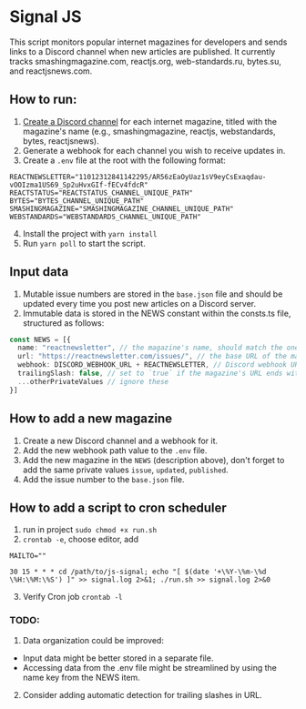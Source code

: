 # Signal JS

This script monitors popular internet magazines for developers and sends links to a Discord channel when new articles are published. It currently tracks smashingmagazine.com, reactjs.org, web-standards.ru, bytes.su, and reactjsnews.com.
## How to run:

1. [Create a Discord channel](https://support.discord.com/hc/en-us/articles/228383668-Intro-to-Webhooks) for each internet magazine, titled with the magazine's name (e.g., smashingmagazine, reactjs, webstandards, bytes, reactjsnews).
2. Generate a webhook for each channel you wish to receive updates in.
3. Create a `.env` file at the root with the following format:
```
REACTNEWSLETTER="11012312841142295/AR56zEaOyUaz1sV9eyCsExaqdau-vOOIzma1US69_Sp2uHvxGIf-fECv4fdcR"
REACTSTATUS="REACTSTATUS_CHANNEL_UNIQUE_PATH"
BYTES="BYTES_CHANNEL_UNIQUE_PATH"
SMASHINGMAGAZINE="SMASHINGMAGAZINE_CHANNEL_UNIQUE_PATH"
WEBSTANDARDS="WEBSTANDARDS_CHANNEL_UNIQUE_PATH"
```
4. Install the project with `yarn install`
5. Run `yarn poll` to start the script.

## Input data

1. Mutable issue numbers are stored in the `base.json` file and should be updated every time you post new articles on a Discord server.
2. Immutable data is stored in the NEWS constant within the consts.ts file, structured as follows:
```typescript
const NEWS = [{
  name: "reactnewsletter", // the magazine's name, should match the one in `base.json`
  url: "https://reactnewsletter.com/issues/", // the base URL of the magazine
  webhook: DISCORD_WEBHOOK_URL + REACTNEWSLETTER, // Discord webhook URL + variable from .env file
  trailingSlash: false, // set to `true` if the magazine's URL ends with a slash, otherwise `false`
  ...otherPrivateValues // ignore these
}]
```

## How to add a new magazine

1. Create a new Discord channel and a webhook for it.
2. Add the new webhook path value to the `.env` file.
3. Add the new magazine in the `NEWS` (description above), don't forget to add the same private values `issue`, `updated`, `published`.
4. Add the issue number to the `base.json` file.

## How to add a script to cron scheduler
1. run in project `sudo chmod +x run.sh`
2. `crontab -e`, choose editor, add
```
MAILTO=""

30 15 * * * cd /path/to/js-signal; echo "[ $(date '+\%Y-\%m-\%d \%H:\%M:\%S') ]" >> signal.log 2>&1; ./run.sh >> signal.log 2>&0
```
3. Verify Cron job `crontab -l`

### TODO:

1. Data organization could be improved:
* Input data might be better stored in a separate file.
* Accessing data from the .env file might be streamlined by using the name key from the NEWS item.
2. Consider adding automatic detection for trailing slashes in URL.
